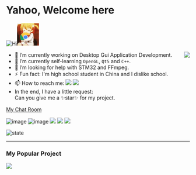 # Yahoo, Welcome here 
<img src='https://qpluspicture.oss-cn-beijing.aliyuncs.com/6LjjQA/Hi.gif' alt='Hi' width="60"/><img src='./image/fun.gif' alt='Hi' width="60"/>

<img align="right" src="https://github-readme-stats.vercel.app/api/top-langs/?username=ho229v3666"/>

- 🔭 I’m currently working on Desktop Gui Application Development.
- 🌱 I’m currently self-learning `OpenGL`, `Qt5` and `C++`.
- 🤔 I’m looking for help with STM32 and FFmpeg.
- ⚡ Fun fact: I'm high school student in China and I dislike school.
- 📫 How to reach me: [![](https://img.shields.io/badge/-@Ho2294-1ca0f1?style=flat-square&labelColor=1ca0f1&logo=twitter&logoColor=white)](https://twitter.com/Ho2294) [![](https://img.shields.io/badge/-t.me/Ho229v3-3db6f1?style=flat-square&logo=Telegram&logoColor=2ca5e0)](https://t.me/Ho229v3)
- In the end, I have a little request:  
Can you give me a ✨star✨ for my project.

[My Chat Room](https://chat.getloli.com/room/@ho229-github-readme?title=Ho229)

![image](https://img.shields.io/badge/-C/C++-9932CC?style=flat-square&logo=c&logoColor=ffffff&labelColor=7B68EE)
![image](https://img.shields.io/badge/-Qt5-29beb0?style=flat-square&logo=qt&labelColor=FFFF37)
[![](https://img.shields.io/badge/OS-OpenSUSE%20KDE-33aadd?style=flat-square&logo=opensuse&logoColor=ffffff)](https://manjaro.org/)
[![](https://img.shields.io/badge/Windows-7-2376bc?style=flat-square&logo=windows&logoColor=ffffff)](https://www.microsoft.com/zh-cn/windows/windows-7-end-of-life-support-information)
[![](https://img.shields.io/badge/IDE-Visual%20Studio-blue?style=flat-square&logo=visual-studio&logoColor=ffffff)](https://visualstudio.com/)

![state](https://github-readme-stats.vercel.app/api?username=ho229v3666&show_icons=true&icon_color=BA55D3&text_color=718096&bg_color=ffffff)

-------
### My Popular Project
[![](https://github-readme-stats.vercel.app/api/pin/?username=ho229v3666&repo=QtDemos)](https://github.com/ho229v3666/QtDemos)